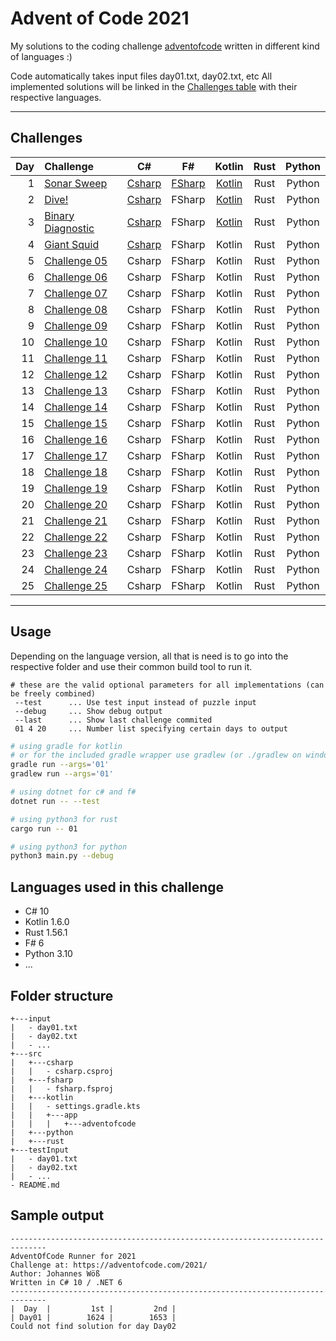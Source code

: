 # Advent of Code 2021

My solutions to the coding challenge [adventofcode](https://adventofcode.com/2021) written in different kind of languages :)

Code automatically takes input files day01.txt, day02.txt, etc
All implemented solutions will be linked in the [Challenges table](##Challenges)  with their respective languages.

---

## Challenges

| Day | Challenge | C# | F# | Kotlin | Rust | Python |
| ---: |:---------| :-------:| :-------:| :-------:| :-------:| :-------:|
|  1  | [Sonar Sweep](https://adventofcode.com/2021/day/1) | [Csharp](src/csharp/impl/Day01.cs) | [FSharp](src/fsharp/impl/Day01.fs) | [Kotlin](src/kotlin/app/adventofcode/impl/Day01.kt) | Rust | Python
|  2  | [Dive!](https://adventofcode.com/2021/day/2) | [Csharp](src/csharp/impl/Day02.cs) | FSharp | [Kotlin](src/kotlin/app/adventofcode/impl/Day02.kt) | Rust | Python
|  3  | [Binary Diagnostic](https://adventofcode.com/2021/day/3) | [Csharp](src/csharp/impl/Day03.cs) | FSharp | [Kotlin](src/kotlin/app/adventofcode/impl/Day03.kt) | Rust | Python
|  4  | [Giant Squid](https://adventofcode.com/2021/day/4) | [Csharp](src/csharp/impl/Day04.cs) | FSharp | Kotlin | Rust | Python
|  5  | [Challenge 05](https://adventofcode.com/2021/day/5) | Csharp | FSharp | Kotlin | Rust | Python
|  6  | [Challenge 06](https://adventofcode.com/2021/day/6) | Csharp | FSharp | Kotlin | Rust | Python
|  7  | [Challenge 07](https://adventofcode.com/2021/day/7) | Csharp | FSharp | Kotlin | Rust | Python
|  8  | [Challenge 08](https://adventofcode.com/2021/day/8) | Csharp | FSharp | Kotlin | Rust | Python
|  9  | [Challenge 09](https://adventofcode.com/2021/day/9) | Csharp | FSharp | Kotlin | Rust | Python
| 10  | [Challenge 10](https://adventofcode.com/2021/day/10) | Csharp | FSharp | Kotlin | Rust | Python
| 11  | [Challenge 11](https://adventofcode.com/2021/day/11) | Csharp | FSharp | Kotlin | Rust | Python
| 12  | [Challenge 12](https://adventofcode.com/2021/day/12) | Csharp | FSharp | Kotlin | Rust | Python
| 13  | [Challenge 13](https://adventofcode.com/2021/day/13) | Csharp | FSharp | Kotlin | Rust | Python
| 14  | [Challenge 14](https://adventofcode.com/2021/day/14) | Csharp | FSharp | Kotlin | Rust | Python
| 15  | [Challenge 15](https://adventofcode.com/2021/day/15) | Csharp | FSharp | Kotlin | Rust | Python
| 16  | [Challenge 16](https://adventofcode.com/2021/day/16) | Csharp | FSharp | Kotlin | Rust | Python
| 17  | [Challenge 17](https://adventofcode.com/2021/day/17) | Csharp | FSharp | Kotlin | Rust | Python
| 18  | [Challenge 18](https://adventofcode.com/2021/day/18) | Csharp | FSharp | Kotlin | Rust | Python
| 19  | [Challenge 19](https://adventofcode.com/2021/day/19) | Csharp | FSharp | Kotlin | Rust | Python
| 20  | [Challenge 20](https://adventofcode.com/2021/day/20) | Csharp | FSharp | Kotlin | Rust | Python
| 21  | [Challenge 21](https://adventofcode.com/2021/day/21) | Csharp | FSharp | Kotlin | Rust | Python
| 22  | [Challenge 22](https://adventofcode.com/2021/day/22) | Csharp | FSharp | Kotlin | Rust | Python
| 23  | [Challenge 23](https://adventofcode.com/2021/day/23) | Csharp | FSharp | Kotlin | Rust | Python
| 24  | [Challenge 24](https://adventofcode.com/2021/day/24) | Csharp | FSharp | Kotlin | Rust | Python
| 25  | [Challenge 25](https://adventofcode.com/2021/day/25) | Csharp | FSharp | Kotlin | Rust | Python

---

## Usage

Depending on the language version, all that is need is to go into the respective folder and
use their common build tool to run it.

```
# these are the valid optional parameters for all implementations (can be freely combined)
 --test      ... Use test input instead of puzzle input
 --debug     ... Show debug output
 --last      ... Show last challenge commited
 01 4 20     ... Number list specifying certain days to output 
```
```zsh
# using gradle for kotlin
# or for the included gradle wrapper use gradlew (or ./gradlew on windows)
gradle run --args='01'
gradlew run --args='01'

# using dotnet for c# and f#
dotnet run -- --test

# using python3 for rust
cargo run -- 01

# using python3 for python
python3 main.py --debug
```

## Languages used in this challenge

* C# 10
* Kotlin 1.6.0
* Rust 1.56.1
* F# 6
* Python 3.10
* ...

## Folder structure 

```
+---input
|   - day01.txt
|   - day02.txt
|   - ...
+---src
|   +---csharp
|   |   - csharp.csproj
|   +---fsharp
|   |   - fsharp.fsproj
|   +---kotlin
|   |   - settings.gradle.kts
|   |   +---app
|   |   |   +---adventofcode
|   +---python
|   +---rust
+---testInput
|   - day01.txt
|   - day02.txt
|   - ...
- README.md
```


## Sample output

```log
------------------------------------------------------------------------------
AdventOfCode Runner for 2021
Challenge at: https://adventofcode.com/2021/
Author: Johannes Wöß
Written in C# 10 / .NET 6
------------------------------------------------------------------------------
|  Day  |         1st |         2nd |
| Day01 |        1624 |        1653 |
Could not find solution for day Day02
```

